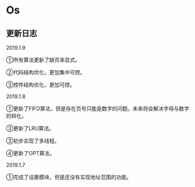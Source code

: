 # Os

## 更新日志
 
2019.1.9

①所有算法更新了缺页率显式。

②代码结构优化，更加集中可控。

③控件结构优化，更加可控。

2019.1.8

①更新了FIFO算法，但是存在页号只能是数字的问题。未来将会解决字母与数字的转化。

③更新了LRU算法。

③初步实现了多线程。

④更新了OPT算法。

2019.1.7

①完成了设置模块，但是还没有实现地址范围的功能。
